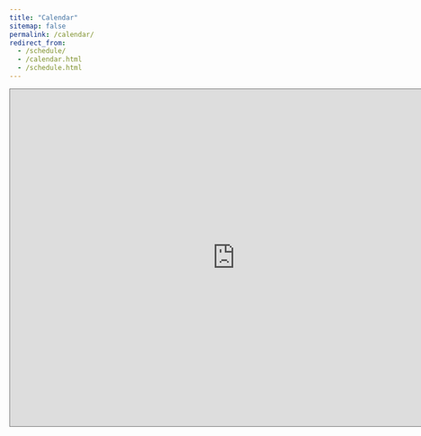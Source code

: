 ```yaml
---
title: "Calendar"
sitemap: false
permalink: /calendar/
redirect_from:
  - /schedule/
  - /calendar.html
  - /schedule.html
---
```


<iframe src="https://calendar.google.com/calendar/embed?height=600&wkst=1&bgcolor=%237986CB&ctz=America%2FLos_Angeles&showTitle=1&showTabs=1&showCalendars=1&title=Pengcheng's%20schedule&mode=WEEK&src=cGN6aGFuZzE5OThAZ21haWwuY29t&src=YWRkcmVzc2Jvb2sjY29udGFjdHNAZ3JvdXAudi5jYWxlbmRhci5nb29nbGUuY29t&src=Y18wcmNrMmNsMXJoc2s5anZiYnNmdGprbnJtY0Bncm91cC5jYWxlbmRhci5nb29nbGUuY29t&src=ZW4udXNhI2hvbGlkYXlAZ3JvdXAudi5jYWxlbmRhci5nb29nbGUuY29t&src=bmw4YTczaHBkbjh0MzE4N2QxZnNpdDZicDRkYWtpaXZAaW1wb3J0LmNhbGVuZGFyLmdvb2dsZS5jb20&color=%23039BE5&color=%23D50000&color=%234285F4&color=%230B8043&color=%238E24AA" style="border:solid 1px #777" width="800" height="600" frameborder="0" scrolling="no"></iframe>
